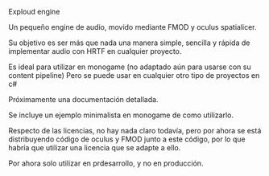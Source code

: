 Exploud engine

Un pequeño engine de audio, movido mediante FMOD y oculus spatialicer.

Su objetivo es ser más que nada una manera simple, sencilla y rápida de implementar audio con HRTF en cualquier proyecto.

Es ideal para utilizar en monogame (no adaptado aún para usarse con su content pipeline)
Pero se puede usar en cualquier otro tipo de proyectos en c#

Próximamente una documentación detallada.

Se incluye un ejemplo minimalista en monogame de como utilizarlo.

Respecto de las licencias, no hay nada claro todavía, pero por ahora se está distribuyendo código de oculus y FMOD junto a este código, por lo que habría que utilizar una licencia que se adapte a ello.

Por ahora solo utilizar en prdesarrollo, y no en producción.


